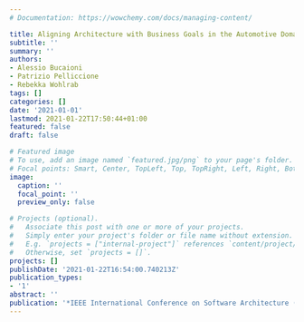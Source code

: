 ```yaml
---
# Documentation: https://wowchemy.com/docs/managing-content/

title: Aligning Architecture with Business Goals in the Automotive Domain
subtitle: ''
summary: ''
authors:
- Alessio Bucaioni
- Patrizio Pelliccione
- Rebekka Wohlrab
tags: []
categories: []
date: '2021-01-01'
lastmod: 2021-01-22T17:50:44+01:00
featured: false
draft: false

# Featured image
# To use, add an image named `featured.jpg/png` to your page's folder.
# Focal points: Smart, Center, TopLeft, Top, TopRight, Left, Right, BottomLeft, Bottom, BottomRight.
image:
  caption: ''
  focal_point: ''
  preview_only: false

# Projects (optional).
#   Associate this post with one or more of your projects.
#   Simply enter your project's folder or file name without extension.
#   E.g. `projects = ["internal-project"]` references `content/project/deep-learning/index.md`.
#   Otherwise, set `projects = []`.
projects: []
publishDate: '2021-01-22T16:54:00.740213Z'
publication_types:
- '1'
abstract: ''
publication: '*IEEE International Conference on Software Architecture (ICSA 2021)*'
---
```

